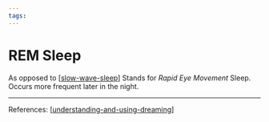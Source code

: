 ```yaml
--- 
tags:
---
```


# REM Sleep

As opposed to [[slow-wave-sleep]] Stands for *Rapid Eye Movement* Sleep.
Occurs more frequent later in the night.

---
References:
[[understanding-and-using-dreaming]]

[//begin]: # "Autogenerated link references for markdown compatibility"
[slow-wave-sleep]: slow-wave-sleep.md "Slow wave sleep"
[understanding-and-using-dreaming]: understanding-and-using-dreaming.md "Understanding and using dreaming"
[//end]: # "Autogenerated link references"
